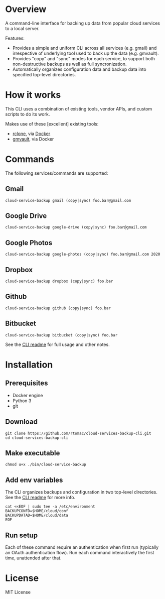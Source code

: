 # Overview

A command-line interface for backing up data from popular cloud services to a local server.

Features:
- Provides a simple and uniform CLI across all services (e.g. gmail) and irrespective of underlying tool used to back up the data (e.g. gmvault).
- Provides "copy" and "sync" modes for each service, to support both non-destructive backups as well as full syncronization.
- Automatically organizes configuration data and backup data into specified top-level directories.

# How it works

This CLI uses a combination of existing tools, vendor APIs, and custom scripts to do its work.

Makes use of these \[excellent\] existing tools:
- [rclone](http://rclone.org/), via [Docker](https://hub.docker.com/r/rclone/rclone/)
- [gmvault](http://gmvault.org/), via Docker

# Commands

The following services/commands are supported:
## Gmail
`cloud-service-backup gmail (copy|sync) foo.bar@gmail.com`
## Google Drive
`cloud-service-backup google-drive (copy|sync) foo.bar@gmail.com`
## Google Photos
`cloud-service-backup google-photos (copy|sync) foo.bar@gmail.com 2020`
## Dropbox
`cloud-service-backup dropbox (copy|sync) foo.bar`
## Github
`cloud-service-backup github (copy|sync) foo.bar`
## Bitbucket
`cloud-service-backup bitbucket (copy|sync) foo.bar`

See the [CLI readme](bin/.cloud-service-backup/readme.txt) for full usage and other notes.

# Installation

## Prerequisites
- Docker engine
- Python 3
- git

## Download
```
git clone https://github.com/rtomac/cloud-services-backup-cli.git
cd cloud-services-backup-cli
```

## Make executable
```
chmod u+x ./bin/cloud-service-backup
```

## Add env variables

The CLI organizes backups and configuration in two top-level directories. See the [CLI readme](bin/.cloud-service-backup/readme.txt) for more info.

```
cat <<EOF | sudo tee -a /etc/environment
BACKUPCONFD=$HOME/cloud/conf
BACKUPDATAD=$HOME/cloud/data
EOF
```

## Run setup

Each of these command require an authentication when first run (typically
an OAuth authentication flow). Run each command interactively the first time,
unattended after that.

# License

MIT License
